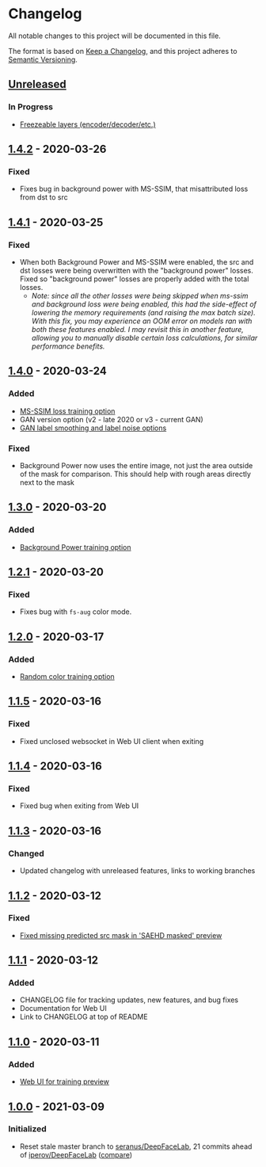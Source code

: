 # Changelog
All notable changes to this project will be documented in this file.

The format is based on [Keep a Changelog](https://keepachangelog.com/en/1.0.0/),
and this project adheres to [Semantic Versioning](https://semver.org/spec/v2.0.0.html).

## [Unreleased]
### In Progress
- [Freezeable layers (encoder/decoder/etc.)](https://github.com/faceshiftlabs/DeepFaceLab/tree/feature/freezable-weights)

## [1.4.2] - 2020-03-26
### Fixed 
- Fixes bug in background power with MS-SSIM, that misattributed loss from dst to src

## [1.4.1] - 2020-03-25
### Fixed
- When both Background Power and MS-SSIM were enabled, the src and dst losses were being overwritten with the 
  "background power" losses. Fixed so "background power" losses are properly added with the total losses.
    - *Note: since all the other losses were being skipped when ms-ssim and background loss were being enabled, this had 
      the side-effect of lowering the memory requirements (and raising the max batch size). With this fix, you may 
      experience an OOM error on models ran with both these features enabled. I may revisit this in another feature, 
      allowing you to manually disable certain loss calculations, for similar performance benefits.*

## [1.4.0] - 2020-03-24
### Added
- [MS-SSIM loss training option](doc/features/ms-ssim)
- GAN version option (v2 - late 2020 or v3 - current GAN)
- [GAN label smoothing and label noise options](doc/features/gan-options)
### Fixed
- Background Power now uses the entire image, not just the area outside of the mask for comparison.
This should help with rough areas directly next to the mask

## [1.3.0] - 2020-03-20
### Added
- [Background Power training option](doc/features/background-power/README.md)

## [1.2.1] - 2020-03-20
### Fixed
- Fixes bug with `fs-aug` color mode.

## [1.2.0] - 2020-03-17
### Added
- [Random color training option](doc/features/random-color/README.md)

## [1.1.5] - 2020-03-16
### Fixed
- Fixed unclosed websocket in Web UI client when exiting

## [1.1.4] - 2020-03-16
### Fixed
- Fixed bug when exiting from Web UI

## [1.1.3] - 2020-03-16
### Changed
- Updated changelog with unreleased features, links to working branches

## [1.1.2] - 2020-03-12
### Fixed
- [Fixed missing predicted src mask in 'SAEHD masked' preview](doc/fixes/predicted_src_mask/README.md)

## [1.1.1] - 2020-03-12
### Added
- CHANGELOG file for tracking updates, new features, and bug fixes
- Documentation for Web UI
- Link to CHANGELOG at top of README

## [1.1.0] - 2020-03-11
### Added
- [Web UI for training preview](doc/features/webui/README.md)

## [1.0.0] - 2021-03-09
### Initialized
- Reset stale master branch to [seranus/DeepFaceLab](https://github.com/seranus/DeepFaceLab), 
  21 commits ahead of [iperov/DeepFaceLab](https://github.com/iperov/DeepFaceLab) ([compare](https://github.com/iperov/DeepFaceLab/compare/4818183...seranus:3f5ae05))

[Unreleased]: https://github.com/faceshiftlabs/DeepFaceLab/compare/v1.4.2...HEAD
[1.4.2]: https://github.com/faceshiftlabs/DeepFaceLab/compare/v1.4.1...v1.4.2
[1.4.1]: https://github.com/faceshiftlabs/DeepFaceLab/compare/v1.4.0...v1.4.1
[1.4.0]: https://github.com/faceshiftlabs/DeepFaceLab/compare/v1.3.0...v1.4.0
[1.3.0]: https://github.com/faceshiftlabs/DeepFaceLab/compare/v1.2.1...v1.3.0
[1.2.1]: https://github.com/faceshiftlabs/DeepFaceLab/compare/v1.2.0...v1.2.1
[1.2.0]: https://github.com/faceshiftlabs/DeepFaceLab/compare/v1.1.5...v1.2.0
[1.1.5]: https://github.com/faceshiftlabs/DeepFaceLab/compare/v1.1.4...v1.1.5
[1.1.4]: https://github.com/faceshiftlabs/DeepFaceLab/compare/v1.1.3...v1.1.4
[1.1.3]: https://github.com/faceshiftlabs/DeepFaceLab/compare/v1.1.2...v1.1.3
[1.1.2]: https://github.com/faceshiftlabs/DeepFaceLab/compare/v1.1.1...v1.1.2
[1.1.1]: https://github.com/faceshiftlabs/DeepFaceLab/compare/v1.1.0...v1.1.1
[1.1.0]: https://github.com/faceshiftlabs/DeepFaceLab/compare/v1.0.0...v1.1.0
[1.0.0]: https://github.com/faceshiftlabs/DeepFaceLab/releases/tag/v1.0.0
